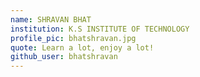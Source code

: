 ```yaml
---
name: SHRAVAN BHAT
institution: K.S INSTITUTE OF TECHNOLOGY
profile_pic: bhatshravan.jpg
quote: Learn a lot, enjoy a lot!
github_user: bhatshravan
---
```

